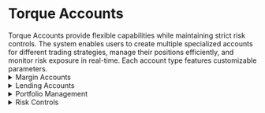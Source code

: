 # Torque Accounts

<div class="intro-description">
Torque Accounts provide flexible capabilities while maintaining strict risk controls. The system enables users to create multiple specialized accounts for different trading strategies, manage their positions efficiently, and monitor risk exposure in real-time. Each account type features customizable parameters.
</div>

<div class="faq-container">

<details>
<summary>Margin Accounts</summary>
<div>
Dedicated margin accounts for margin trading with customizable risk parameters and position limits.
</div>
</details>

<details>
<summary>Lending Accounts</summary>
<div>
Interest-bearing accounts for providing liquidity to the protocol with flexible terms and competitive rates.
</div>
</details>

<details>
<summary>Portfolio Management</summary>
<div>
Unified view of all positions, balances, and performance metrics across different account types.
</div>
</details>

<details>
<summary>Risk Controls</summary>
<div class="faq-reward">
Advanced risk management tools including position limits, margin requirements, and automated safeguards.
</div>
</details>

</div>